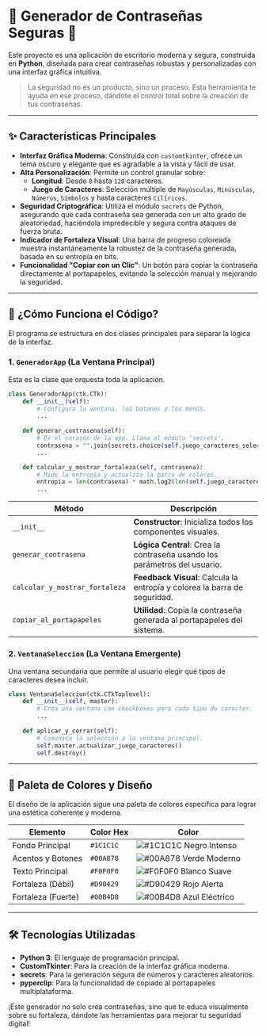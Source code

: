 # 🔐 Generador de Contraseñas Seguras 🔐

Este proyecto es una aplicación de escritorio moderna y segura, construida en **Python**, diseñada para crear contraseñas robustas y personalizadas con una interfaz gráfica intuitiva.

> La seguridad no es un producto, sino un proceso. Esta herramienta te ayuda en ese proceso, dándote el control total sobre la creación de tus contraseñas.

---

## ✨ Características Principales

- **Interfaz Gráfica Moderna**: Construida con `customtkinter`, ofrece un tema oscuro y elegante que es agradable a la vista y fácil de usar.
- **Alta Personalización**: Permite un control granular sobre:
  - **Longitud**: Desde `8` hasta `128` caracteres.
  - **Juego de Caracteres**: Selección múltiple de `Mayúsculas`, `Minúsculas`, `Números`, `Símbolos` y hasta caracteres `Cilíricos`.
- **Seguridad Criptográfica**: Utiliza el módulo `secrets` de Python, asegurando que cada contraseña sea generada con un alto grado de aleatoriedad, haciéndola impredecible y segura contra ataques de fuerza bruta.
- **Indicador de Fortaleza Visual**: Una barra de progreso coloreada muestra instantáneamente la robustez de la contraseña generada, basada en su entropía en bits.
- **Funcionalidad "Copiar con un Clic"**: Un botón para copiar la contraseña directamente al portapapeles, evitando la selección manual y mejorando la seguridad.

---

## 🚀 ¿Cómo Funciona el Código?

El programa se estructura en dos clases principales para separar la lógica de la interfaz.

### 1. `GeneradorApp` (La Ventana Principal)

Esta es la clase que orquesta toda la aplicación.

```python
class GeneradorApp(ctk.CTk):
    def __init__(self):
        # Configura la ventana, los botones y los menús.
        ...
    
    def generar_contrasena(self):
        # Es el corazón de la app. Llama al módulo 'secrets'.
        contrasena = "".join(secrets.choice(self.juego_caracteres_seleccionado) for _ in range(longitud))
        ...

    def calcular_y_mostrar_fortaleza(self, contrasena):
        # Mide la entropía y actualiza la barra de colores.
        entropia = len(contrasena) * math.log2(len(self.juego_caracteres_seleccionado))
        ...
```

| Método                      | Descripción                                                                 |
| --------------------------- | --------------------------------------------------------------------------- |
| `__init__`                  | **Constructor**: Inicializa todos los componentes visuales.                 |
| `generar_contrasena`        | **Lógica Central**: Crea la contraseña usando los parámetros del usuario.   |
| `calcular_y_mostrar_fortaleza` | **Feedback Visual**: Calcula la entropía y colorea la barra de seguridad. |
| `copiar_al_portapapeles`    | **Utilidad**: Copia la contraseña generada al portapapeles del sistema.     |

### 2. `VentanaSeleccion` (La Ventana Emergente)

Una ventana secundaria que permite al usuario elegir qué tipos de caracteres desea incluir.

```python
class VentanaSeleccion(ctk.CTkToplevel):
    def __init__(self, master):
        # Crea una ventana con checkboxes para cada tipo de caracter.
        ...
    
    def aplicar_y_cerrar(self):
        # Comunica la selección a la ventana principal.
        self.master.actualizar_juego_caracteres()
        self.destroy()
```

---

## 🎨 Paleta de Colores y Diseño

El diseño de la aplicación sigue una paleta de colores específica para lograr una estética coherente y moderna.

| Elemento            | Color Hex   | Color                               |
| ------------------- | ----------- | ----------------------------------- |
| Fondo Principal     | `#1C1C1C`   | ![#1C1C1C](https://placehold.co/15x15/1C1C1C/1C1C1C.png) Negro Intenso |
| Acentos y Botones   | `#00A878`   | ![#00A878](https://placehold.co/15x15/00A878/00A878.png) Verde Moderno  |
| Texto Principal     | `#F0F0F0`   | ![#F0F0F0](https://placehold.co/15x15/F0F0F0/F0F0F0.png) Blanco Suave   |
| Fortaleza (Débil)   | `#D90429`   | ![#D90429](https://placehold.co/15x15/D90429/D90429.png) Rojo Alerta    |
| Fortaleza (Fuerte)  | `#00B4D8`   | ![#00B4D8](https://placehold.co/15x15/00B4D8/00B4D8.png) Azul Eléctrico |

---

## 🛠️ Tecnologías Utilizadas

- **Python 3**: El lenguaje de programación principal.
- **CustomTkinter**: Para la creación de la interfaz gráfica moderna.
- **secrets**: Para la generación segura de números y caracteres aleatorios.
- **pyperclip**: Para la funcionalidad de copiado al portapapeles multiplataforma.

¡Este generador no solo crea contraseñas, sino que te educa visualmente sobre su fortaleza, dándote las herramientas para mejorar tu seguridad digital!